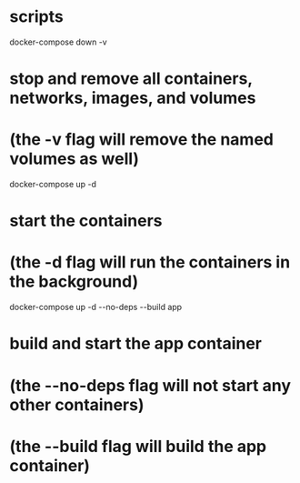 # scripts

docker-compose down -v
# stop and remove all containers, networks, images, and volumes
# (the -v flag will remove the named volumes as well)

docker-compose up -d
# start the containers
# (the -d flag will run the containers in the background)

docker-compose up -d --no-deps --build app
# build and start the app container
# (the --no-deps flag will not start any other containers)
# (the --build flag will build the app container)

